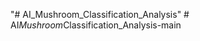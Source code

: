 "# AI_Mushroom_Classification_Analysis" 
#   A I _ M u s h r o o m _ C l a s s i f i c a t i o n _ A n a l y s i s - m a i n  
 
